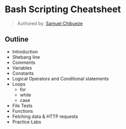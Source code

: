 # Bash Scripting Cheatsheet

> Authored by: [Samuel Chibueze](https://sechibueze.github.io)

## Outline

- Introduction
- Shebang line
- Comments
- Variables
- Constants
- Logical Operators and Conditional statements
- Loops
  - for
  - while
  - case
- File Tests
- Functions
- Fetching data & HTTP requests
- Practice Labs
